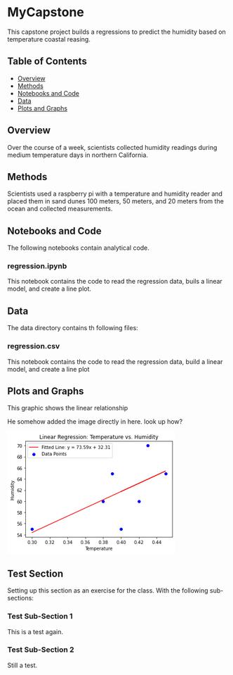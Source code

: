 # MyCapstone

This capstone project builds a regressions to predict the humidity based on temperature coastal reasing.

## Table of Contents
- [Overview](#overview)
- [Methods](#methods)
- [Notebooks and Code](#notebooks-and-code)
- [Data](#data)
- [Plots and Graphs](#plots-and-graphs)

## Overview

Over the course of a week, scientists collected humidity readings during medium temperature days in northern California.

## Methods

Scientists used a raspberry pi with a temperature and humidity reader and placed them in sand dunes 100 meters, 50 meters, and 20 meters from the ocean and collected measurements.

## Notebooks and Code

The following notebooks contain analytical code.

### regression.ipynb

This notebook contains the code to read the regression data, buils a linear model, and create a line plot.

## Data

The data directory contains th following files:

### regression.csv

This notebook contains the code to read the regression data, build a linear model, and create a line plot

## Plots and Graphs

This graphic shows the linear relationship

He somehow added the image directly in here. look up how?

![Humidity and Temperature Regression](figures/regression.png)

## Test Section

Setting up this section as an exercise for the class. With the following sub-sections:

### Test Sub-Section 1

This is a test again.

### Test Sub-Section 2

Still a test.
